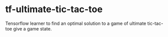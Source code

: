 # tf-ultimate-tic-tac-toe

Tensorflow learner to find an optimal solution to a game of ultimate tic-tac-toe give a game state.
